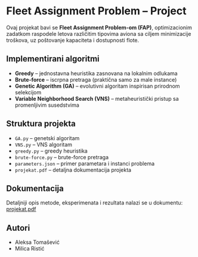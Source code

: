 # Fleet Assignment Problem – Project

Ovaj projekat bavi se **Fleet Assignment Problem-om (FAP)**, optimizacionim zadatkom raspodele letova različitim tipovima aviona sa ciljem minimizacije troškova, uz poštovanje kapaciteta i dostupnosti flote.

## Implementirani algoritmi

- **Greedy** – jednostavna heuristika zasnovana na lokalnim odlukama  
- **Brute-force** – iscrpna pretraga (praktična samo za male instance)  
- **Genetic Algorithm (GA)** – evolutivni algoritam inspirisan prirodnom selekcijom  
- **Variable Neighborhood Search (VNS)** – metaheuristički pristup sa promenljivim susedstvima  

## Struktura projekta

- `GA.py` – genetski algoritam  
- `VNS.py` – VNS algoritam  
- `greedy.py` – greedy heuristika  
- `brute-force.py` – brute-force pretraga  
- `parameters.json` – primer parametara i instanci problema  
- `projekat.pdf` – detaljna dokumentacija projekta  

## Dokumentacija

Detaljniji opis metode, eksperimenata i rezultata nalazi se u dokumentu:  
[projekat.pdf](./Fleet_assignment_problem_project.pdf)

## Autori

- Aleksa Tomašević  
- Milica Ristić  
